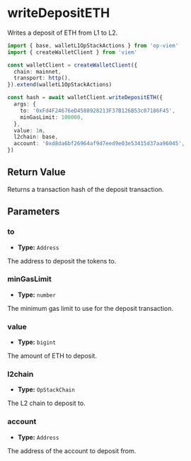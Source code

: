 # writeDepositETH

Writes a deposit of ETH from L1 to L2.

```ts [example.ts]
import { base, walletL1OpStackActions } from 'op-viem'
import { createWalletClient } from 'viem'

const walletClient = createWalletClient({
  chain: mainnet,
  transport: http(),
}).extend(walletL1OpStackActions)

const hash = await walletClient.writeDepositETH({
  args: {
    to: '0xFd4F24676eD4588928213F37B126B53c07186F45',
    minGasLimit: 100000,
  },
  value: 1n,
  l2chain: base,
  account: '0xd8da6bf26964af9d7eed9e03e53415d37aa96045',
})
```

## Return Value

Returns a transaction hash of the deposit transaction.

## Parameters

### to

- **Type:** `Address`

The address to deposit the tokens to.

### minGasLimit

- **Type:** `number`

The minimum gas limit to use for the deposit transaction.

### value

- **Type:** `bigint`

The amount of ETH to deposit.

### l2chain

- **Type:** `OpStackChain`

The L2 chain to deposit to.

### account

- **Type:** `Address`

The address of the account to deposit from.
